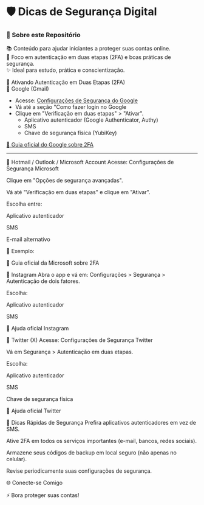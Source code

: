 <h1> 🛡️ Dicas de Segurança Digital </h1>

<h3>🚀 Sobre este Repositório</h3>

📚 Conteúdo para ajudar iniciantes a proteger suas contas online.<br>
🔐 Foco em autenticação em duas etapas (2FA) e boas práticas de segurança.<br>
✨ Ideal para estudo, prática e conscientização.

📌 Ativando Autenticação em Duas Etapas (2FA)<br>
🔹 Google (Gmail)<br>
 <ul class="Gmail">
	<li> Acesse: <a href="https://myaccount.google.com/security"> Configurações de Segurança do Google</a></li>
	<li>Vá até a seção "Como fazer login no Google</li>
		<li>Clique em "Verificação em duas etapas" > "Ativar".
	       	<ul>
	           <li>Aplicativo autenticador (Google Authenticator, Authy)</li>
	           <li>SMS</li>
	           <li>Chave de segurança física (YubiKey)</li>
		</ul>
		</li>
 </ul>

[🔗 Guia oficial do Google sobre 2FA](https://myaccount.google.com/security)

<hr>

🔹 Hotmail / Outlook / Microsoft Account
Acesse: Configurações de Segurança Microsoft

Clique em "Opções de segurança avançadas".

Vá até "Verificação em duas etapas" e clique em "Ativar".

Escolha entre:

Aplicativo autenticador

SMS

E-mail alternativo

📸 Exemplo:

🔗 Guia oficial da Microsoft sobre 2FA

🔹 Instagram
Abra o app e vá em: Configurações > Segurança > Autenticação de dois fatores.

Escolha:

Aplicativo autenticador

SMS

🔗 Ajuda oficial Instagram

🔹 Twitter (X)
Acesse: Configurações de Segurança Twitter

Vá em Segurança > Autenticação em duas etapas.

Escolha:

Aplicativo autenticador

SMS

Chave de segurança física

🔗 Ajuda oficial Twitter

🎯 Dicas Rápidas de Segurança
Prefira aplicativos autenticadores em vez de SMS.

Ative 2FA em todos os serviços importantes (e-mail, bancos, redes sociais).

Armazene seus códigos de backup em local seguro (não apenas no celular).

Revise periodicamente suas configurações de segurança.

🌐 Conecte-se Comigo


⚡ Bora proteger suas contas!

